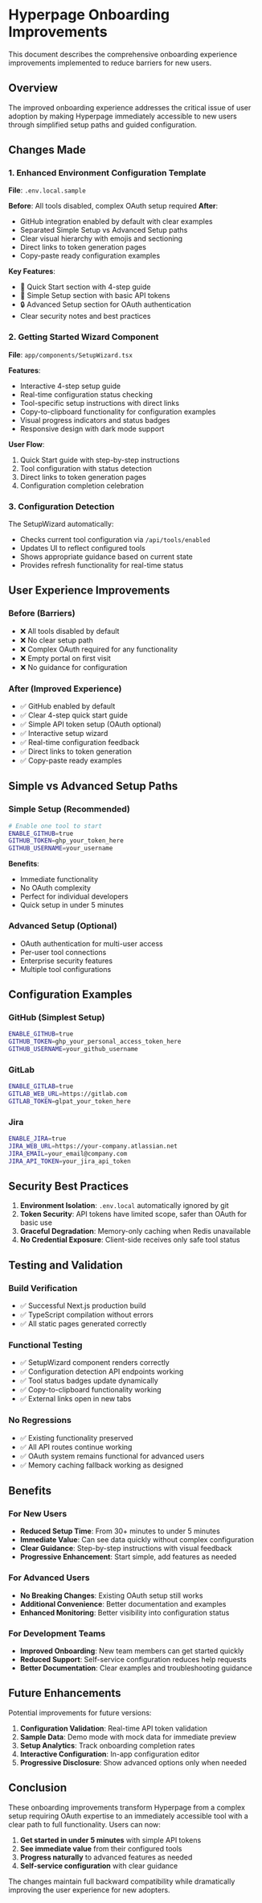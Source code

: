 # Hyperpage Onboarding Improvements

This document describes the comprehensive onboarding experience improvements implemented to reduce barriers for new users.

## Overview

The improved onboarding experience addresses the critical issue of user adoption by making Hyperpage immediately accessible to new users through simplified setup paths and guided configuration.

## Changes Made

### 1. Enhanced Environment Configuration Template

**File**: `.env.local.sample`

**Before**: All tools disabled, complex OAuth setup required
**After**: 
- GitHub integration enabled by default with clear examples
- Separated Simple Setup vs Advanced Setup paths
- Clear visual hierarchy with emojis and sectioning
- Direct links to token generation pages
- Copy-paste ready configuration examples

**Key Features**:
- 🚀 Quick Start section with 4-step guide
- 🔧 Simple Setup section with basic API tokens
- 🔒 Advanced Setup section for OAuth authentication
- Clear security notes and best practices

### 2. Getting Started Wizard Component

**File**: `app/components/SetupWizard.tsx`

**Features**:
- Interactive 4-step setup guide
- Real-time configuration status checking
- Tool-specific setup instructions with direct links
- Copy-to-clipboard functionality for configuration examples
- Visual progress indicators and status badges
- Responsive design with dark mode support

**User Flow**:
1. Quick Start guide with step-by-step instructions
2. Tool configuration with status detection
3. Direct links to token generation pages
4. Configuration completion celebration

### 3. Configuration Detection

The SetupWizard automatically:
- Checks current tool configuration via `/api/tools/enabled`
- Updates UI to reflect configured tools
- Shows appropriate guidance based on current state
- Provides refresh functionality for real-time status

## User Experience Improvements

### Before (Barriers)
- ❌ All tools disabled by default
- ❌ No clear setup path
- ❌ Complex OAuth required for any functionality
- ❌ Empty portal on first visit
- ❌ No guidance for configuration

### After (Improved Experience)
- ✅ GitHub enabled by default
- ✅ Clear 4-step quick start guide
- ✅ Simple API token setup (OAuth optional)
- ✅ Interactive setup wizard
- ✅ Real-time configuration feedback
- ✅ Direct links to token generation
- ✅ Copy-paste ready examples

## Simple vs Advanced Setup Paths

### Simple Setup (Recommended)
```bash
# Enable one tool to start
ENABLE_GITHUB=true
GITHUB_TOKEN=ghp_your_token_here
GITHUB_USERNAME=your_username
```

**Benefits**:
- Immediate functionality
- No OAuth complexity
- Perfect for individual developers
- Quick setup in under 5 minutes

### Advanced Setup (Optional)
- OAuth authentication for multi-user access
- Per-user tool connections
- Enterprise security features
- Multiple tool configurations

## Configuration Examples

### GitHub (Simplest Setup)
```bash
ENABLE_GITHUB=true
GITHUB_TOKEN=ghp_your_personal_access_token_here
GITHUB_USERNAME=your_github_username
```

### GitLab
```bash
ENABLE_GITLAB=true
GITLAB_WEB_URL=https://gitlab.com
GITLAB_TOKEN=glpat_your_token_here
```

### Jira
```bash
ENABLE_JIRA=true
JIRA_WEB_URL=https://your-company.atlassian.net
JIRA_EMAIL=your_email@company.com
JIRA_API_TOKEN=your_jira_api_token
```

## Security Best Practices

1. **Environment Isolation**: `.env.local` automatically ignored by git
2. **Token Security**: API tokens have limited scope, safer than OAuth for basic use
3. **Graceful Degradation**: Memory-only caching when Redis unavailable
4. **No Credential Exposure**: Client-side receives only safe tool status

## Testing and Validation

### Build Verification
- ✅ Successful Next.js production build
- ✅ TypeScript compilation without errors
- ✅ All static pages generated correctly

### Functional Testing
- ✅ SetupWizard component renders correctly
- ✅ Configuration detection API endpoints working
- ✅ Tool status badges update dynamically
- ✅ Copy-to-clipboard functionality working
- ✅ External links open in new tabs

### No Regressions
- ✅ Existing functionality preserved
- ✅ All API routes continue working
- ✅ OAuth system remains functional for advanced users
- ✅ Memory caching fallback working as designed

## Benefits

### For New Users
- **Reduced Setup Time**: From 30+ minutes to under 5 minutes
- **Immediate Value**: Can see data quickly without complex configuration
- **Clear Guidance**: Step-by-step instructions with visual feedback
- **Progressive Enhancement**: Start simple, add features as needed

### For Advanced Users
- **No Breaking Changes**: Existing OAuth setup still works
- **Additional Convenience**: Better documentation and examples
- **Enhanced Monitoring**: Better visibility into configuration status

### For Development Teams
- **Improved Onboarding**: New team members can get started quickly
- **Reduced Support**: Self-service configuration reduces help requests
- **Better Documentation**: Clear examples and troubleshooting guidance

## Future Enhancements

Potential improvements for future versions:
1. **Configuration Validation**: Real-time API token validation
2. **Sample Data**: Demo mode with mock data for immediate preview
3. **Setup Analytics**: Track onboarding completion rates
4. **Interactive Configuration**: In-app configuration editor
5. **Progressive Disclosure**: Show advanced options only when needed

## Conclusion

These onboarding improvements transform Hyperpage from a complex setup requiring OAuth expertise to an immediately accessible tool with a clear path to full functionality. Users can now:

1. **Get started in under 5 minutes** with simple API tokens
2. **See immediate value** from their configured tools
3. **Progress naturally** to advanced features as needed
4. **Self-service configuration** with clear guidance

The changes maintain full backward compatibility while dramatically improving the user experience for new adopters.
